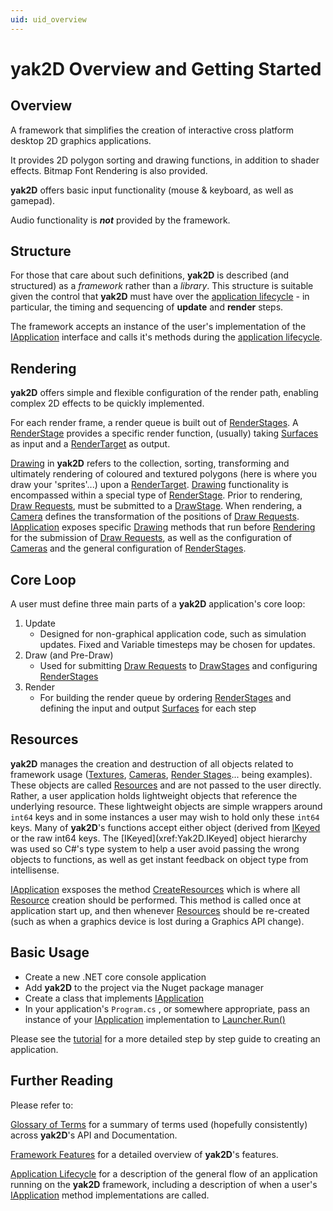 ```yaml
---
uid: uid_overview
---
```

# **yak2D** Overview and Getting Started

## Overview

A framework that simplifies the creation of interactive cross platform desktop 2D graphics applications.

It provides 2D polygon sorting and drawing functions, in addition to shader effects. Bitmap Font Rendering is also provided.

**yak2D** offers basic input functionality (mouse & keyboard, as well as gamepad).

Audio functionality is ***not*** provided by the framework.

## Structure
For those that care about such definitions, **yak2D** is described (and structured) as a *framework* rather than a *library*. This structure is suitable given the control that **yak2D** must have over the [application lifecycle](xref:uid_lifecycle) - in particular, the timing and sequencing of **update** and **render** steps. 

The framework accepts an instance of the user's implementation of the [IApplication](xref:Yak2D.IApplication) interface and calls it's methods during the [application lifecycle](xref:uid_lifecycle).

## Rendering

**yak2D** offers simple and flexible configuration of the render path, enabling complex 2D effects to be quickly implemented.

For each render frame, a render queue is built out of [RenderStages](xref:uid_renderstages). A [RenderStage](xref:uid_renderstages) provides a specific render function, (usually) taking [Surfaces](xref:uid_surfaces) as input and a [RenderTarget](xref:uid_render_targets) as output.

[Drawing](xref:uid_glossary#Drawing) in **yak2D** refers to the collection, sorting, transforming and ultimately rendering of coloured and textured polygons (here is where you draw your 'sprites'...) upon a [RenderTarget](xref:uid_render_targets). [Drawing](xref:uid_glossary#Drawing) functionality is encompassed within a special type of [RenderStage](xref:uid_renderstages). Prior to rendering, [Draw Requests](xref:Yak2D.DrawRequest), must be submitted to a [DrawStage](xref:Yak2D.IDrawStage). When rendering, a [Camera](xref:uid_glossary#Cameras) defines the transformation of the positions of [Draw Requests](xref:Yak2D.DrawRequest). [IApplication](xref:Yak2D.IApplication) exposes specific [Drawing](xref:uid_glossary#Drawing) methods that run before [Rendering](xref:Yak2D.IApplication.Render) for the submission of [Draw Requests](xref:Yak2D.DrawRequest), as well as the configuration of [Cameras](xref:uid_glossary#Cameras) and the general configuration of [RenderStages](xref:uid_renderstages).

## Core Loop

A user must define three main parts of a **yak2D** application's core loop:

1. Update 
    - Designed for non-graphical application code, such as simulation updates. Fixed and Variable timesteps may be chosen for updates.
2. Draw (and Pre-Draw)
    - Used for submitting [Draw Requests](xref:Yak2D.DrawRequest) to  [DrawStages](xref:Yak2D.IDrawStage) and configuring [RenderStages](xref:uid_renderstages)
3. Render
    - For building the render queue by ordering [RenderStages](xref:uid_renderstages) and defining the input and output [Surfaces](xref:uid_surfaces) for each step

## Resources

**yak2D** manages the creation and destruction of all objects related to framework usage ([Textures](xref:Yak2D.ITexture), [Cameras](xref:Yak2D.ICamera2D), [Render Stages](xref:Yak2D.IRenderStage)... being examples). These objects are called [Resources](xref:uid_glossary#Resources) and are not passed to the user directly. Rather, a user application holds lightweight objects that reference the underlying resource. These lightweight objects are simple wrappers around `int64` keys and in some instances a user may wish to hold only these `int64` keys. Many of **yak2D**'s functions accept either object (derived from [IKeyed](xref:Yak2D.IKeyed]) or the raw int64 keys. The [IKeyed](xref:Yak2D.IKeyed] object hierarchy was used so C#'s type system to help a user avoid passing the wrong objects to functions, as well as get instant feedback on object type from intellisense.

[IApplication](xref:Yak2D.IApplication) exsposes the method [CreateResources](xref:Yak2D.IApplication.CreateResources) which is where all [Resource](xref:uid_glossary#Resources) creation should be performed. This method is called once at application start up, and then whenever [Resources](xref:uid_glossary#Resources) should be re-created (such as when a graphics device is lost during a Graphics API change).

## Basic Usage

* Create a new .NET core console application
* Add **yak2D** to the project via the Nuget package manager
* Create a class that implements [IApplication](xref:Yak2D.IApplication)
* In your application's `Program.cs` , or somewhere appropriate, pass an instance of your [IApplication](xref:Yak2D.IApplication) implementation to [Launcher.Run()](xref:Yak2D.Launcher.Run)

Please see the [tutorial](xref:uid_tutorial) for a more detailed step by step guide to creating an application.

## Further Reading

Please refer to:

[Glossary of Terms](xref:uid_glossary) for a summary of terms used (hopefully consistently) across **yak2D**'s API and Documentation.

[Framework Features](xref:uid_features) for a detailed overview of **yak2D**'s features.

[Application Lifecycle](xref:uid_lifecycle) for a description of the general flow of an application running on the **yak2D** framework, including a description of when a user's [IApplication](xref:Yak2D.IApplication) method implementations are called.
